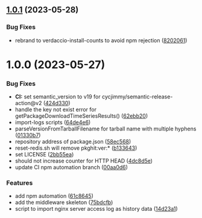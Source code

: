 ## [1.0.1](https://github.com/openupm/verdaccio-install-counts/compare/1.0.0...1.0.1) (2023-05-28)


### Bug Fixes

* rebrand to verdaccio-install-counts to avoid npm rejection ([8202061](https://github.com/openupm/verdaccio-install-counts/commit/8202061fd484abca52a09209c0ffaf6af6e4ed3c))

# 1.0.0 (2023-05-27)


### Bug Fixes

* **CI:** set semantic_version to v19 for cycjimmy/semantic-release-action@v2 ([424d330](https://github.com/openupm/verdaccio-install-counts/commit/424d330cd1373414fe8a24c1e381bd4d450b894a))
* handle the key not exist error for getPackageDownloadTimeSeriesResults() ([62ebb20](https://github.com/openupm/verdaccio-install-counts/commit/62ebb208ff1114019953da578c1fcd27e045d6bf))
* import-logs scripts ([64de4e6](https://github.com/openupm/verdaccio-install-counts/commit/64de4e6d6e7fb6fe47b1820ab8dd8dba4b23d38a))
* parseVersionFromTarballFilename for tarball name with multiple hyphens ([01330b7](https://github.com/openupm/verdaccio-install-counts/commit/01330b753695f25ca640f8a0c7a6ae35b2687f49))
* repository address of package.json ([58ec568](https://github.com/openupm/verdaccio-install-counts/commit/58ec56833e542af15e89c12aff1517e94ce17845))
* reset-redis.sh will remove pkghit:ver:* ([b133643](https://github.com/openupm/verdaccio-install-counts/commit/b133643da8d070671ecf9b0bcc0f557fd9695fcc))
* set LICENSE ([2bb55ea](https://github.com/openupm/verdaccio-install-counts/commit/2bb55ea9a5b084d22fb2a447a75b2023d00ed365))
* should not increase counter for HTTP HEAD ([4dc8d5e](https://github.com/openupm/verdaccio-install-counts/commit/4dc8d5ec0646cf4255d8943552bc6a796df8d53c))
* update CI npm automation branch ([00aa0d6](https://github.com/openupm/verdaccio-install-counts/commit/00aa0d62dcbd2af5e5837c1ebba5d961f79743c9))


### Features

* add npm automation ([61c8645](https://github.com/openupm/verdaccio-install-counts/commit/61c8645c6d6fb51ea48e6c3a162c8e3126b4d255))
* add the middleware skeleton ([75bdcfb](https://github.com/openupm/verdaccio-install-counts/commit/75bdcfb41aae0a0104dd69ae01424f72fab5873a))
* script to import nginx server access log as history data ([14d23a1](https://github.com/openupm/verdaccio-install-counts/commit/14d23a101c29668e7b4c1a86ccce58bbcf045ecb))
